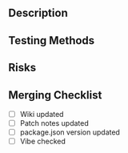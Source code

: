 ## Description

## Testing Methods

## Risks

## Merging Checklist
- [ ] Wiki updated
- [ ] Patch notes updated
- [ ] package.json version updated
- [ ] Vibe checked
